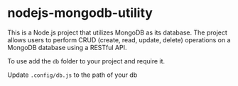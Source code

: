 # nodejs-mongodb-utility
This is a Node.js project that utilizes MongoDB as its database. The project allows users to perform CRUD (create, read, update, delete) operations on a MongoDB database using a RESTful API.


To use add the `db` folder to your project and require it. 

Update `.config/db.js` to the path of your db 